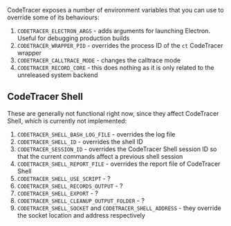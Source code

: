 CodeTracer exposes a number of environment variables that you can use to override some of its behaviours:

1. `CODETRACER_ELECTRON_ARGS` - adds arguments for launching Electron. Useful for debugging production builds
1. `CODETRACER_WRAPPER_PID` - overrides the process ID of the `ct` CodeTracer wrapper
1. `CODETRACER_CALLTRACE_MODE` - changes the calltrace mode
1. `CODETRACER_RECORD_CORE` - this does nothing as it is only related to the unreleased system backend

## CodeTracer Shell
These are generally not functional right now, since they affect CodeTracer Shell, which is currently not implemented:

1. `CODETRACER_SHELL_BASH_LOG_FILE` - overrides the log file
1. `CODETRACER_SHELL_ID` - overrides the shell ID
1. `CODETRACER_SESSION_ID` - overrides the CodeTracer Shell session ID so that the current commands affect a previous shell session
1. `CODETRACER_SHELL_REPORT_FILE` - overrides the report file of CodeTracer Shell
1. `CODETRACER_SHELL_USE_SCRIPT` - ?
1. `CODETRACER_SHELL_RECORDS_OUTPUT` - ?
1. `CODETRACER_SHELL_EXPORT` - ?
1. `CODETRACER_SHELL_CLEANUP_OUTPUT_FOLDER` - ?
1. `CODETRACER_SHELL_SOCKET` and `CODETRACER_SHELL_ADDRESS` - they override the socket location and address respectively